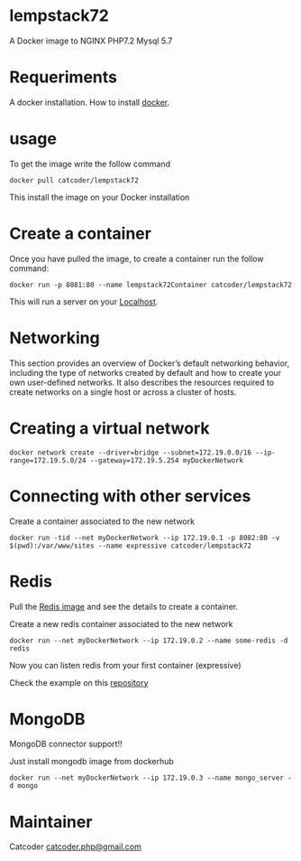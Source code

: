 # lempstack72
A Docker image to NGINX PHP7.2 Mysql 5.7

# Requeriments

A docker installation. How to install [docker](https://docs.docker.com/install/ "Docker installation").

# usage
To get the image write the follow command

` docker pull catcoder/lempstack72 `

This install the image on your Docker installation

# Create a container

Once you have pulled the image, to create a container run the follow command:

` docker run -p 8081:80 --name lempstack72Container catcoder/lempstack72 `

This will run a server on your [Localhost](http://localhost:8081 "Docker installation").

# Networking
This section provides an overview of Docker’s default networking behavior, including the type of networks created by default and how to create your own user-defined networks. It also describes the resources required to create networks on a single host or across a cluster of hosts.

# Creating a virtual network

` docker network create --driver=bridge --subnet=172.19.0.0/16 --ip-range=172.19.5.0/24 --gateway=172.19.5.254 myDockerNetwork `

# Connecting with other services

Create a container associated to the new network

` docker run -tid --net myDockerNetwork --ip 172.19.0.1 -p 8082:80 -v $(pwd):/var/www/sites --name expressive catcoder/lempstack72 `

# Redis
Pull the [Redis image](https://hub.docker.com/_/redis "Docker installation") and see the details to create a container.

Create a new redis container associated to the new network

` docker run --net myDockerNetwork --ip 172.19.0.2 --name some-redis -d redis `

Now you can listen redis from your first container (expressive)

Check the example on this [repository](https://github.com/catcoderphp/expressive-example/blob/master/src/App/Services/RedisConnector.php "Docker installation")

# MongoDB

MongoDB connector support!!

Just install mongodb image from dockerhub

` docker run --net myDockerNetwork --ip 172.19.0.3 --name mongo_server -d mongo `


# Maintainer
Catcoder <catcoder.php@gmail.com>
